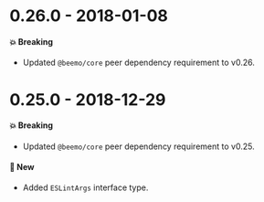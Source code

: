 # 0.26.0 - 2018-01-08

#### 💥 Breaking

- Updated `@beemo/core` peer dependency requirement to v0.26.

# 0.25.0 - 2018-12-29

#### 💥 Breaking

- Updated `@beemo/core` peer dependency requirement to v0.25.

#### 🚀 New

- Added `ESLintArgs` interface type.
